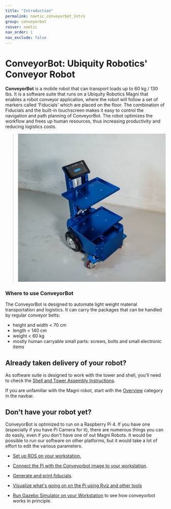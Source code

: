 ```yaml
---
title: "Introduction"
permalink: noetic_conveyorbot_intro
group: conveyorbot
rosver: noetic
nav_order: 1
nav_exclude: false
---
```


# ConveyorBot: Ubiquity Robotics' Conveyor Robot

**ConveyorBot** is a mobile robot that can transport loads up to 60 kg / 130 lbs.
It is a software suite that runs on a Ubiquity Robotics Magni that enables a robot conveyor application, where the robot will follow a set of markers called 'Fiducials' which are placed on the floor. 
The combination of Fiducials and the built-in touchscreen makes it easy to control the navigation and path planning of ConveyorBot.
The robot optimizes the workflow and frees up human resources, thus increasing productivity and reducing logistics costs.

> ![ConveyorBot](assets/breadcrumb/Breadcrumb_main.jpg)

### Where to use ConveyorBot

The ConveyorBot is designed to automate light weight material transportation and logistics.
It can carry the packages that can be handled by regular conveyor belts:

- height and width < 70 cm
- length < 140 cm
- weight < 60 kg
- mostly human carryable small parts: screws, bolts and small electronic items

## Already taken delivery of your robot?

As software suite is designed to work with the tower and shell, you'll need to check the [Shell and Tower Assembly Instructions](noetic_quickstart_shell_tower).

If you are unfamiliar with the Magni robot, start with the [Overview](noetic_overview_need_to_know) category in the navbar.

## Don't have your robot yet?

ConveyorBot is optimized to run on a Raspberry Pi 4.
If you have one (especially if you have Pi Camera for it), there are numerous things you can do easily, even if you don't have one of out Magni Robots.  It would be possible to run our software on other platforms, but it would take a lot of effort to edit the various parameters.

* [Set up ROS on your workstation.](http://wiki.ros.org/)

* [Connect the Pi with the Conveyorbot image to your workstation](https://ubiquityrobotics.github.io/learn/connecting).

* [Generate and print fiducials](how_to_generate_markers.md).

* [Visualize what's going on on the Pi using Rviz and other tools](rviz)

* [Run Gazebo Simulator on your Workstation](gazebo) to see how conveyorbot works in principle.








